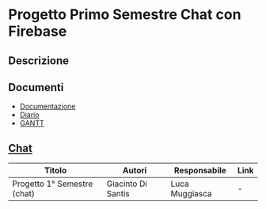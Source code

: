 # Progetto Primo Semestre Chat con Firebase

## Descrizione


## Documenti
- [Documentazione](Documenti/DocumentazioneCompleta.md)
- [Diario](Documenti/Diari)
- [GANTT](Documenti/GANTT.png)

## [Chat](Chat)




| Titolo | Autori | Responsabile | Link |
| ------ | ------ | ------------ | ---- |
| Progetto 1° Semestre (chat) | Giacinto Di Santis | Luca Muggiasca | - |
